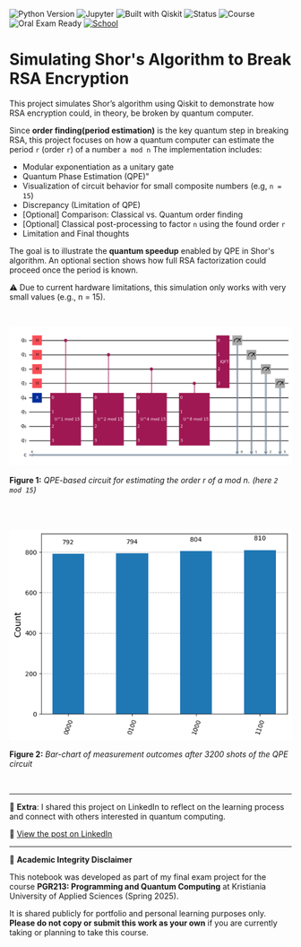 ![Python Version](https://img.shields.io/badge/python-3.13.3%2B-blue)
![Jupyter](https://img.shields.io/badge/Jupyter-Notebook-orange)
![Built with Qiskit](https://img.shields.io/badge/Built%20with-Qiskit-purple)
![Status](https://img.shields.io/badge/status-complete-brightgreen)
![Course](https://img.shields.io/badge/PGR213-Final_Project-blueviolet)
![Oral Exam Ready](https://img.shields.io/badge/Oral_Exam-Ready-success)
[![School](https://img.shields.io/badge/School-Kristiania%20University%20of%20Applied%20Sciences-red)](https://www.kristiania.no/)

# Simulating Shor's Algorithm to Break RSA Encryption

This project simulates Shor’s algorithm using Qiskit to demonstrate how RSA encryption could, in theory, be broken by quantum computer. 

Since **order finding(period estimation)** is the key quantum step in breaking RSA, this project focuses on how a quantum computer can estimate the period `r` (order `r`) of a number `a mod n`  The implementation includes:

- Modular exponentiation as a unitary gate
- Quantum Phase Estimation (QPE)"
- Visualization of circuit behavior for small composite numbers (e.g, `n = 15`)
- Discrepancy (Limitation of QPE)
- [Optional] Comparison: Classical vs. Quantum order finding
- [Optional] Classical post-processing to factor `n` using the found order `r`
- Limitation and Final thoughts
 
The goal is to illustrate the **quantum speedup** enabled by QPE in Shor's algorithm. 
An optional section shows how full RSA factorization could proceed once the period is known.

⚠️ Due to current hardware limitations, this simulation only works with very small values (e.g., n = 15).

<br>

![Quantum Circuit](images/shor_circuit.png)

**Figure 1:** *QPE-based circuit for estimating the order r of a mod n. (here `2 mod 15`)*

<br><br>

![QPE outcome bar chart](images/shor_circuit_outcome.png)

**Figure 2:** *Bar-chart of measurement outcomes after 3200 shots of the QPE circuit*

<br>

---

📢 **Extra**: I shared this project on LinkedIn to reflect on the learning process and connect with others interested in quantum computing.

🔗 [View the post on LinkedIn](https://www.linkedin.com/posts/MY_POST_ID)

---

📝 **Academic Integrity Disclaimer**

This notebook was developed as part of my final exam project for the course **PGR213: Programming and Quantum Computing** at Kristiania University of Applied Sciences (Spring 2025). 

It is shared publicly for portfolio and personal learning purposes only. 
**Please do not copy or submit this work as your own** if you are currently taking or planning to take this course. 


